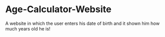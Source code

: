 # Age-Calculator-Website
A website in which the user enters his date of birth and it shown him how much years old he is!
